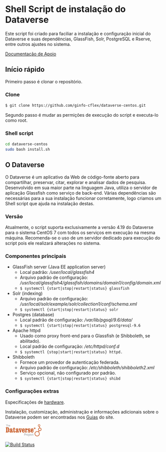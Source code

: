 # Shell Script de instalação do Dataverse

Este script foi criado para faciliar a instalação e configuração inicial do Dataverse e suas dependências, GlassFish, Solr, PostgreSQL e Rserve, entre outros ajustes no sistema.

[Documentação de Apoio](http://hdl.handle.net/20.500.11959/1264)

## Início rápido

Primeiro passo é clonar o repositório.

### Clone

``` bash
$ git clone https://github.com/ginfo-cflex/dataverse-centos.git
```

Segundo passo é mudar as permições de execução do script e executa-lo como root.

### Shell script

``` bash
cd dataverse-centos
sudo bash install.sh
```
## O Dataverse

O Dataverse é um aplicativo da Web de código-fonte aberto para compartilhar, preservar, citar, explorar e analisar dados de pesquisa. Desenvolvido em sua maior parte na linguagem Java, utiliza o servidor de aplicação Glassfish como serviço de back-end. Várias dependências são necessárias para a sua instalação funcionar corretamente, logo criamos um Shell script que ajuda na instalação destas.

### Versão

Atualmente, o script suporta exclusivamente a versão 4.19 do Dataverse para o sistema CentOS 7 com todos os serviços em execução na mesma máquina. Recomenda-se o uso de um servidor dedicado para execução do script pois ele realizará alterações no sistema. 

### Componentes principais

* GlassFish server (Java EE application server)
  * Local padrão: */user/local/glassfish4*
  * Arquivo padrão de configuração: */usr/local/glassfish4/glassfish/domains/domain1/config/domain.xml*
  * `$ systemctl {start|stop|restart|status} glassfish`
* Solr (indexing)
  * Arquivo padrão de configuração: */usr/local/solr/example/solr/collection1/conf/schema.xml*
  * `$ systemctl {start|stop|restart|status} solr`
* Postgres (database)
  * Local padrão de configuração: */var/lib/pgsql/9.6/data/*
  * `$ systemctl {start|stop|restart|status} postgresql-9.6`
* Apache httpd 
  * Usado como proxy front-end para o Glassfish (e Shibboleth, se abilitado).
  * Local padrão de configuração: */etc/httpd/conf.d*
  * `$ systemctl {stop|start|restart|status} httpd.`
* Shibboleth
  * Fornece um provedor de autenticação federada.
  * Arquivo padrão de configuração: */etc/shibboleth/shibboleth2.xml*
  * Serviço opcional, não configurado por padrão.
  * `$ systemctl {start|stop|restart|status} shibd`
 
### Configurações extras

Especificações de [hardware](http://guides.dataverse.org/en/latest/installation/prep.html#hardware-requirements).

Instalação, customização, administração e informações adicionais sobre o Dataverse podem ser encontradas nos [Guias](http://guides.dataverse.org/en/latest/) do site.

[![Dataverse Project logo](https://raw.githubusercontent.com/IQSS/dataverse/develop/src/main/webapp/resources/images/dataverseproject_logo.jpg?raw=true "Dataverse Project")](http://dataverse.org)

[![Build Status](https://travis-ci.org/IQSS/dataverse.svg?branch=develop)](https://travis-ci.org/IQSS/dataverse)
